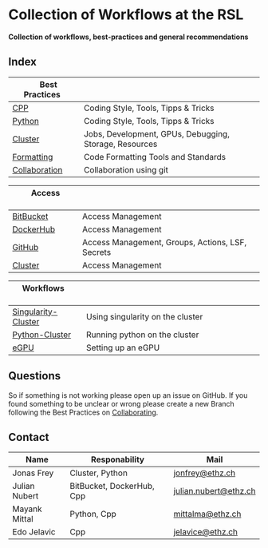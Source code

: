 # Collection of Workflows at the RSL

**Collection of workflows, best-practices and general recommendations**
## Index

| &nbsp; &nbsp; Best Practices &nbsp;             | &nbsp; &nbsp; &nbsp; &nbsp; &nbsp; &nbsp; &nbsp;  &nbsp; &nbsp; &nbsp; &nbsp; &nbsp; &nbsp; &nbsp;  &nbsp; &nbsp; &nbsp; &nbsp; &nbsp; &nbsp; &nbsp;  &nbsp; &nbsp; &nbsp; &nbsp; &nbsp; &nbsp; &nbsp;  &nbsp; &nbsp; &nbsp; &nbsp; &nbsp; &nbsp; &nbsp;  &nbsp; &nbsp; &nbsp; &nbsp; &nbsp; &nbsp; &nbsp;  &nbsp; &nbsp; &nbsp; &nbsp; &nbsp; &nbsp; &nbsp; |
| ----------------------------------------------- | ------------------------------------------------------------------------------------------------------------------------------------------------------------------------------------------------------------------------------------------------------------------------------------------------------------------------------------------------------------ |
| [CPP](./best-practices/cpp)                     | Coding Style, Tools, Tipps & Tricks                                                                                                                                                                                                                                                                                                                          |
| [Python](./best-practices/python)               | Coding Style, Tools, Tipps & Tricks                                                                                                                                                                                                                                                                                                                          |
| [Cluster](./best-practices/cluster)             | Jobs, Development, GPUs, Debugging, Storage, Resources                                                                                                                                                                                                                                                                                                       |
| [Formatting](./best-practices/formatting)       | Code Formatting Tools and Standards                                                                                                                                                                                                                                                                                                                          |
| [Collaboration](./best-practices/collaboration) | Collaboration using git                                                                                                                                                                                                                                                                                                                                      |


| &nbsp; &nbsp; &nbsp; &nbsp; Access &nbsp; &nbsp; &nbsp; &nbsp; &nbsp; | &nbsp; &nbsp; &nbsp; &nbsp; &nbsp; &nbsp; &nbsp;  &nbsp; &nbsp; &nbsp; &nbsp; &nbsp; &nbsp; &nbsp;  &nbsp; &nbsp; &nbsp; &nbsp; &nbsp; &nbsp; &nbsp;  &nbsp; &nbsp; &nbsp; &nbsp; &nbsp; &nbsp; &nbsp;  &nbsp; &nbsp; &nbsp; &nbsp; &nbsp; &nbsp; &nbsp;  &nbsp; &nbsp; &nbsp; &nbsp; &nbsp; &nbsp; &nbsp;  &nbsp; &nbsp; &nbsp; &nbsp; &nbsp; &nbsp; &nbsp; |
| --------------------------------------------------------------------- | ------------------------------------------------------------------------------------------------------------------------------------------------------------------------------------------------------------------------------------------------------------------------------------------------------------------------------------------------------------ |
| [BitBucket](./access/bitbucket)                                       | Access Management                                                                                                                                                                                                                                                                                                                                            |
| [DockerHub](./access/dockerhub)                                       | Access Management                                                                                                                                                                                                                                                                                                                                            |
| [GitHub](./access/github)                                             | Access Management, Groups, Actions, LSF, Secrets                                                                                                                                                                                                                                                                                                             |
| [Cluster](./access/cluster)                                           | Access Management                                                                                                                                                                                                                                                                                                                                            |


| &nbsp; &nbsp; Workflows &nbsp; &nbsp; &nbsp; &nbsp;    | &nbsp; &nbsp; &nbsp; &nbsp; &nbsp; &nbsp; &nbsp;  &nbsp; &nbsp; &nbsp; &nbsp; &nbsp; &nbsp; &nbsp;  &nbsp; &nbsp; &nbsp; &nbsp; &nbsp; &nbsp; &nbsp;  &nbsp; &nbsp; &nbsp; &nbsp; &nbsp; &nbsp; &nbsp;  &nbsp; &nbsp; &nbsp; &nbsp; &nbsp; &nbsp; &nbsp;  &nbsp; &nbsp; &nbsp; &nbsp; &nbsp; &nbsp; &nbsp;  &nbsp; &nbsp; &nbsp; &nbsp; &nbsp; &nbsp; &nbsp; |
| ------------------------------------------------------ | ------------------------------------------------------------------------------------------------------------------------------------------------------------------------------------------------------------------------------------------------------------------------------------------------------------------------------------------------------------ |
| [Singularity-Cluster](./workflows/singularity-cluster) | Using singularity on the cluster                                                                                                                                                                                                                                                                                                                             |
| [Python-Cluster](./workflows/python-cluster)           | Running python on the cluster                                                                                                                                                                                                                                                                                                                                |
| [eGPU](./workflows/egpu)                               | Setting up an eGPU                                                                                                                                                                                                                                                                                                                                           |

## Questions
So if something is not working please open up an issue on GitHub.
If you found something to be unclear or wrong please create a new Branch following the Best Practices on [Collaborating](./best-practices/collaboration).


## Contact

| Name          | Responability             | Mail                    |
| ------------- | ------------------------- | ----------------------- |
| Jonas Frey    | Cluster, Python           | <jonfrey@ethz.ch>       |
| Julian Nubert | BitBucket, DockerHub, Cpp | <julian.nubert@ethz.ch> |
| Mayank Mittal | Python, Cpp               | <mittalma@ethz.ch>      |
| Edo Jelavic   | Cpp                       | <jelavice@ethz.ch>      |
